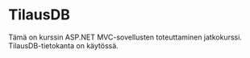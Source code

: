 # TilausDB
Tämä on kurssin ASP.NET MVC-sovellusten toteuttaminen jatkokurssi.
TilausDB-tietokanta on käytössä.

